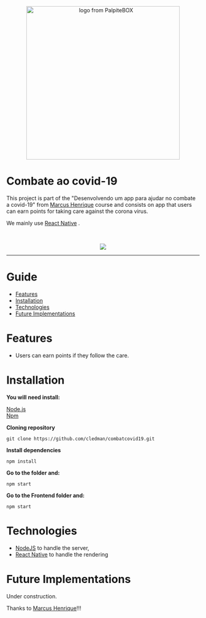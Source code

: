 <p align="center">
   <img src=".github/heroes.png" width="400" alt="logo from PalpiteBOX"/>
</p>

# Combate ao covid-19

This project is part of the "Desenvolvendo um app para ajudar no combate a covid-19" from [Marcus Henrique](https://www.youtube.com/channel/UC3ZaLCltfI-34EQaZmWFaeg) course and consists on app that users can earn points for taking care against the corona virus.


We mainly use [React Native](https://reactnative.dev/) . 

<br />
<p align="center">
    <img src=".github/site.gif"/>
</p>

---

# Guide

* [Features](#features)
* [Installation](#installation)
* [Technologies](#technologies)
* [Future Implementations](#future-implementations)


# Features

*  Users can earn points if they follow the care.




# Installation

**You will need install:**

 [Node.js](https://nodejs.org/en/download/) <br />
 [Npm](https://www.npmjs.com/) 

**Cloning repository**

```git clone https://github.com/cledman/combatcovid19.git```

**Install dependencies**

```npm install```


**Go to the folder and:**

```npm start```

**Go to the Frontend folder and:**

```npm start```




# Technologies

* [NodeJS](https://nodejs.org/en/) to handle the server, 
* [React Native](https://reactnative.dev/) to handle the rendering

# Future Implementations

Under construction.

Thanks to [Marcus Henrique](https://github.com/marcoshenrique-dev)!!!
##
